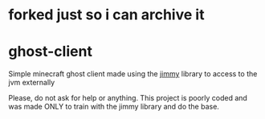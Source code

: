 # forked just so i can archive it

# ghost-client
Simple minecraft ghost client made using the [jimmy](https://gitlab.com/yario_o/jimmy) library to access to the jvm externally

Please, do not ask for help or anything.
This project is poorly coded and was made ONLY to train with the jimmy library and do the base.
